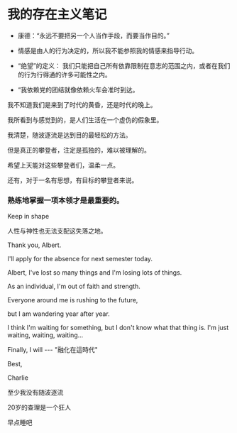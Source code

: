# 我的存在主义笔记

- 康德：“永远不要把另一个人当作手段，而要当作目的。”

- 情感是由人的行为决定的，所以我不能参照我的情感来指导行动。
- “绝望”的定义： 我们只能把自己所有依靠限制在意志的范围之内，或者在我们的行为行得通的许多可能性之内。

- “我依赖党的团结就像依赖火车会准时到达。



我不知道我们是来到了时代的黄昏，还是时代的晚上。

我所看到与感觉到的，是人们生活在一个虚伪的假象里。

我清楚，随波逐流是达到目的最轻松的方法。

但是真正的攀登者，注定是孤独的，难以被理解的。



希望上天能对这些攀登者们，温柔一点。



还有，对于一名有思想，有目标的攀登者来说。



### 熟练地掌握一项本领才是最重要的。



Keep in shape

人性与神性也无法支配这失落之地。

Thank you, Albert.

I'll apply for the absence for next semester today.

Albert, I've lost so many things and I'm losing lots of things.

As an individual, I'm out of faith and strength.

Everyone around me is rushing to the future,

but I am wandering year after year.

I think I'm waiting for something, but I don't know what that thing is. I'm just waiting, waiting, waiting...

Finally, I will --- "融化在這時代"

Best,

Charlie



至少我没有随波逐流

20岁的查理是一个狂人



早点睡吧
